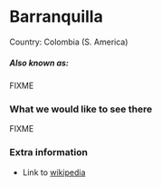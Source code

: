 # Barranquilla

Country: Colombia (S. America)

##### Also known as:

FIXME

### What we would like to see there

FIXME

### Extra information

- Link to [wikipedia](https://wikipedia.org/FIXME)
